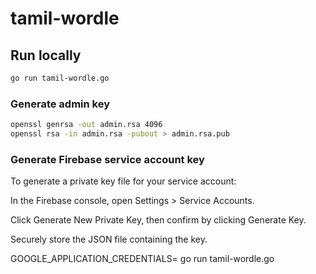 # tamil-wordle

## Run locally

```bash
go run tamil-wordle.go
```

### Generate admin key

```bash
openssl genrsa -out admin.rsa 4096
openssl rsa -in admin.rsa -pubout > admin.rsa.pub
```

### Generate Firebase service account key

To generate a private key file for your service account:

In the Firebase console, open Settings > Service Accounts.

Click Generate New Private Key, then confirm by clicking Generate Key.

Securely store the JSON file containing the key.

GOOGLE_APPLICATION_CREDENTIALS=<path-to-service-account-key-file> go run tamil-wordle.go
